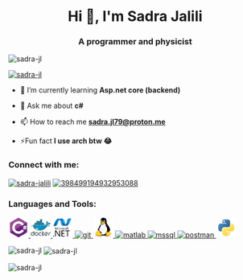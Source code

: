 <h1 align="center">Hi 👋, I'm Sadra Jalili</h1>
<h3 align="center">A programmer and physicist</h3>

<p align="left"> <img src="https://komarev.com/ghpvc/?username=sadra-jl&label=Profile%20views&color=0e75b6&style=flat" alt="sadra-jl" /> </p>

<p align="left"> <a href="https://github.com/ryo-ma/github-profile-trophy"><img src="https://github-profile-trophy.vercel.app/?username=sadra-jl" alt="sadra-jl" /></a> </p>

- 🌱 I’m currently learning **Asp.net core (backend)**

- 💬 Ask me about **c#**

- 📫 How to reach me **sadra.jl79@proton.me**

- ⚡Fun fact **I use arch btw 😂**

<h3 align="left">Connect with me:</h3>
<p align="left">
<a href="https://linkedin.com/in/sadra-jalili" target="blank"><img align="center" src="https://raw.githubusercontent.com/rahuldkjain/github-profile-readme-generator/master/src/images/icons/Social/linked-in-alt.svg" alt="sadra-jalili" height="30" width="40" /></a>
<a href="https://discord.gg/398499194932953088" target="blank"><img align="center" src="https://raw.githubusercontent.com/rahuldkjain/github-profile-readme-generator/master/src/images/icons/Social/discord.svg" alt="398499194932953088" height="30" width="40" /></a>
</p>

<h3 align="left">Languages and Tools:</h3>
<p align="left"> <a href="https://www.w3schools.com/cs/" target="_blank" rel="noreferrer"> <img src="https://raw.githubusercontent.com/devicons/devicon/master/icons/csharp/csharp-original.svg" alt="csharp" width="40" height="40"/> </a> <a href="https://www.docker.com/" target="_blank" rel="noreferrer"> <img src="https://raw.githubusercontent.com/devicons/devicon/master/icons/docker/docker-original-wordmark.svg" alt="docker" width="40" height="40"/> </a> <a href="https://dotnet.microsoft.com/" target="_blank" rel="noreferrer"> <img src="https://raw.githubusercontent.com/devicons/devicon/master/icons/dot-net/dot-net-original-wordmark.svg" alt="dotnet" width="40" height="40"/> </a> <a href="https://git-scm.com/" target="_blank" rel="noreferrer"> <img src="https://www.vectorlogo.zone/logos/git-scm/git-scm-icon.svg" alt="git" width="40" height="40"/> </a> <a href="https://www.linux.org/" target="_blank" rel="noreferrer"> <img src="https://raw.githubusercontent.com/devicons/devicon/master/icons/linux/linux-original.svg" alt="linux" width="40" height="40"/> </a> <a href="https://www.mathworks.com/" target="_blank" rel="noreferrer"> <img src="https://upload.wikimedia.org/wikipedia/commons/2/21/Matlab_Logo.png" alt="matlab" width="40" height="40"/> </a> <a href="https://www.microsoft.com/en-us/sql-server" target="_blank" rel="noreferrer"> <img src="https://www.svgrepo.com/show/303229/microsoft-sql-server-logo.svg" alt="mssql" width="40" height="40"/> </a> <a href="https://postman.com" target="_blank" rel="noreferrer"> <img src="https://www.vectorlogo.zone/logos/getpostman/getpostman-icon.svg" alt="postman" width="40" height="40"/> </a> <a href="https://www.python.org" target="_blank" rel="noreferrer"> <img src="https://raw.githubusercontent.com/devicons/devicon/master/icons/python/python-original.svg" alt="python" width="40" height="40"/> </a> </p>

<p><img align="left" src="https://github-readme-stats.vercel.app/api/top-langs?username=sadra-jl&show_icons=true&theme=cobalt&locale=en&layout=compact" alt="sadra-jl" /></p>

<p>&nbsp;<img align="center" src="https://github-readme-stats.vercel.app/api?username=sadra-jl&show_icons=true&theme=cobalt&locale=en" alt="sadra-jl" /></p>

<p><img align="center" src="https://github-readme-streak-stats.herokuapp.com/?user=sadra-jl&theme=dark" alt="sadra-jl" /></p>

